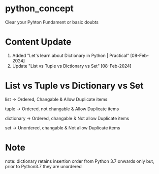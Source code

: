 # python_concept
Clear your Pyhton Fundament or basic doubts

# Content Update
1. Added "Let's learn about Dictionary in Python | Practical"  [08-Feb-2024]
2. Update "List vs Tuple vs Dictionary vs Set"   [08-Feb-2024]

# List vs Tuple vs Dictionary vs Set
list       	->	Ordered,   	Changable	      & Allow Duplicate items

tuple	      ->	Ordered,    not changable   & Allow Duplicate items

dictionary	->	Ordered, 	  changable	      & Not allow Duplicate items 

set 	      ->	Unordered, 	changable	  & Not allow Duplicate items

# Note
note: dictionary retains insertion order from Python 3.7 onwards only but, prior to Python3.7 they are unordered 
